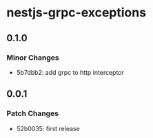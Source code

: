 # nestjs-grpc-exceptions

## 0.1.0

### Minor Changes

- 5b7dbb2: add grpc to http interceptor

## 0.0.1

### Patch Changes

- 52b0035: first release
